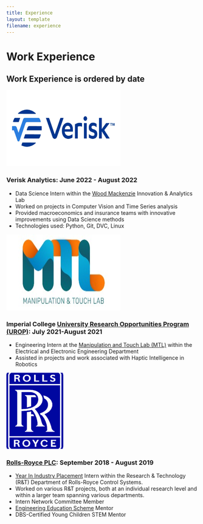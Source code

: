 ```yaml
---
title: Experience
layout: template
filename: experience
--- 
```


# Work Experience

## Work Experience is ordered by date

<img src="verisk-og-image.webp" width="300" height="200">

### Verisk Analytics: June 2022 - August 2022
- Data Science Intern within the [Wood Mackenzie](https://www.woodmac.com/) Innovation & Analytics Lab
- Worked on projects in Computer Vision and Time Series analysis
- Provided macroeconomics and insurance teams with innovative improvements using Data Science methods
- Technologies used: Python, Git, DVC, Linux

<img src="mtl-logo_ccexpress.jpeg" width="300" height="200">

### Imperial College [University Research Opportunities Program (UROP)](https://www.imperial.ac.uk/urop/): July 2021-August 2021
- Engineering Intern at the [Manipulation and Touch Lab (MTL)](https://www.imperial.ac.uk/manipulation-touch/) within the Electrical and Electronic Engineering Department
- Assisted in projects and work associated with Haptic Intelligence in Robotics
 
<img src="Rolls_royce_holdings_logo.png" width="150" height="200">

### [Rolls-Royce PLC](https://www.rolls-royce.com/): September 2018 - August 2019
- [Year In Industry Placement](https://www.etrust.org.uk/placements) Intern within the Research & Technology (R&T) Department of Rolls-Royce Control Systems.
- Worked on various R&T projects, both at an individual research level and within a larger team spanning various departments.
- Intern Network Committee Member
- [Engineering Education Scheme](https://www.etrust.org.uk/projects-age-13-17) Mentor
- DBS-Certified Young Children STEM Mentor